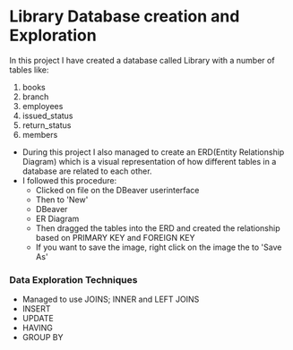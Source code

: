 # Library Database creation and Exploration
In this project I have created a database called Library with a number of tables like:
1. books
2. branch
3. employees
4. issued_status
5. return_status
6. members

- During this project I also managed to create an ERD(Entity Relationship Diagram) which is a visual representation of how different tables in a database are related to each other.
- I followed this procedure:
     - Clicked on file on the DBeaver userinterface
     - Then to 'New'
     - DBeaver
     - ER Diagram
     - Then dragged the tables into the ERD and created the relationship based on PRIMARY KEY and FOREIGN KEY
     - If you want to save the image, right click on the image the to 'Save As'

### Data Exploration Techniques
- Managed to use JOINS; INNER and LEFT JOINS
- INSERT
- UPDATE
- HAVING
- GROUP BY
  
